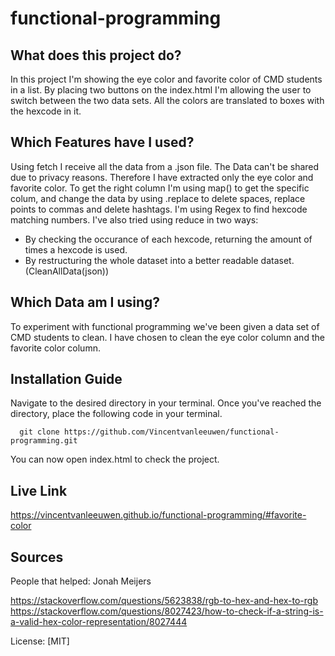 # functional-programming

## What does this project do?
In this project I'm showing the eye color and favorite color of CMD students in a list. By placing two buttons on the index.html I'm allowing the user to switch between the two data sets. All the colors are translated to boxes with the hexcode in it.

## Which Features have I used?
Using fetch I receive all the data from a .json file. The Data can't be shared due to privacy reasons. Therefore I have extracted only the eye color and favorite color.
To get the right column I'm using map() to get the specific colum, and change the data by using .replace to delete spaces, replace points to commas and delete hashtags.
I'm using Regex to find hexcode matching numbers. 
I've also tried using reduce in two ways: 
- By checking the occurance of each hexcode, returning the amount of times a hexcode is used. 
- By restructuring the whole dataset into a better readable dataset. (CleanAllData(json))

## Which Data am I using?
To experiment with functional programming we've been given a data set of CMD students to clean. I have chosen to clean the eye color column and the favorite color column.

## Installation Guide

Navigate to the desired directory in your terminal. Once you've reached the directory, place the following code in your terminal.
```terminal
  git clone https://github.com/Vincentvanleeuwen/functional-programming.git
```
You can now open index.html to check the project.

## Live Link
https://vincentvanleeuwen.github.io/functional-programming/#favorite-color

## Sources
People that helped: Jonah Meijers

https://stackoverflow.com/questions/5623838/rgb-to-hex-and-hex-to-rgb
https://stackoverflow.com/questions/8027423/how-to-check-if-a-string-is-a-valid-hex-color-representation/8027444


License: [MIT]
